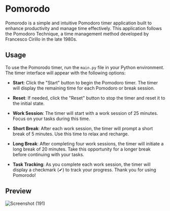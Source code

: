 # Pomorodo

Pomorodo is a simple and intuitive Pomodoro timer application built to enhance productivity and manage time effectively. This application follows the Pomodoro Technique, a time management method developed by Francesco Cirillo in the late 1980s.


## Usage

To use the Pomorodo timer, run the `main.py` file in your Python environment. The timer interface will appear with the following options:

- **Start**: Click the "Start" button to begin the Pomodoro timer. The timer will display the remaining time for each Pomodoro or break session.

- **Reset**: If needed, click the "Reset" button to stop the timer and reset it to the initial state.

- **Work Session**: The timer will start with a work session of 25 minutes. Focus on your tasks during this time.

- **Short Break**: After each work session, the timer will prompt a short break of 5 minutes. Use this time to relax and recharge.

- **Long Break**: After completing four work sessions, the timer will initiate a long break of 20 minutes. Take this opportunity for a longer break before continuing with your tasks.

- **Task Tracking**: As you complete each work session, the timer will display a checkmark (✔) to track your progress.
Thank you for using Pomorodo!

## Preview
![Screenshot (191)](https://github.com/AdeyemiEmmanuel/Pomorodo/assets/98936329/82a21407-c2ef-443b-8884-459d71d9146f)
